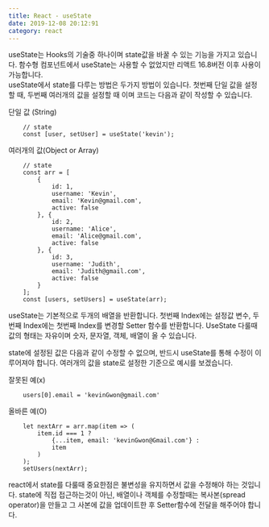 ```yaml
---
title: React - useState
date: 2019-12-08 20:12:91
category: react
---
```


useState는 Hooks의 기술중 하나이며 state값을 바꿀 수 있는 기능을 가지고 있습니다. 함수형 컴포넌트에서 useState는 사용할 수 없었지만 리액트 16.8버전 이후 사용이 가능합니다.  
useState에서 state를 다루는 방법은 두가지 방법이 있습니다. 첫번째 단일 값을 설정할 때, 두번째 여러개의 값을 설정할 때 이며 코드는 다음과 같이 작성할 수 있습니다.

단일 값 (String)
```
    // state
    const [user, setUser] = useState('kevin');
```

여러개의 값(Object or Array)
```
    // state
    const arr = [
        {
            id: 1,
            username: 'Kevin',
            email: 'Kevin@gmail.com',
            active: false
        }, {
            id: 2,
            username: 'Alice',
            email: 'Alice@gmail.com',
            active: false
        }, {
            id: 3,
            username: 'Judith',
            email: 'Judith@gmail.com',
            active: false
        }
    ];
    const [users, setUsers] = useState(arr);
```

useState는 기본적으로 두개의 배열을 반환합니다. 첫번째 Index에는 설정값 변수, 두번째 Index에는 첫번째 Index를 변경할 Setter 함수를 반환합니다. 
UseState 다룰때 값의 형태는 자유이며 숫자, 문자열, 객체, 배열이 올 수 있습니다.

state에 설정된 값은 다음과 같이 수정할 수 없으며, 반드시 useState를 통해 수정이 이루어져야 합니다. 여러개의 값을 state로 설정한 기준으로 예시를 보겠습니다.  

잘못된 예(x)
```
    users[0].email = 'kevinGwon@gmail.com'
```

올바른 예(O)
```
    let nextArr = arr.map(item => (
        item.id === 1 ? 
            {...item, email: 'kevinGwon@Gmail.com'} : 
            item
        )
    );
    setUsers(nextArr);
```
react에서 state를 다룰때 중요한점은 불변성을 유지하면서 값을 수정해야 하는 것입니다. state에 직접 접근하는것이 아닌, 배열이나 객체를 수정할때는 복사본(spread operator)을 만들고 그 사본에 값을 업데이트한 후 Setter함수에 전달을 해주어야 합니다.